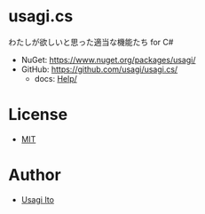 # usagi.cs

わたしが欲しいと思った適当な機能たち for C#

- NuGet: https://www.nuget.org/packages/usagi/
- GitHub: https://github.com/usagi/usagi.cs/
    - docs: [Help/](Help/Home.md)

# License

- [MIT](LICENSE.md)

# Author

- [Usagi Ito](https://github.com/usagi/)

